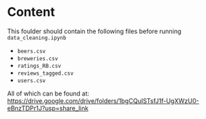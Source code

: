 # Content

This foulder should contain the following files before running `data_cleaning.ipynb`
- `beers.csv`
- `breweries.csv`
- `ratings_RB.csv`
- `reviews_tagged.csv`
- `users.csv`

All of which can be found at: https://drive.google.com/drive/folders/1bgCQuISTsfJ1f-UgXWzU0-eBnzTDPr1J?usp=share_link